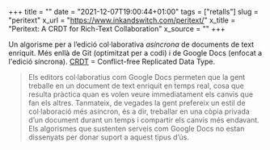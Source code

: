 +++
title = ""
date = "2021-12-07T19:00:44+01:00"
tags = ["retalls"]
slug = "peritext"
x_url = "https://www.inkandswitch.com/peritext/"
x_title = "Peritext: A CRDT for Rich-Text Collaboration"
x_source = ""
+++


Un algorisme per a l’edició col·laborativa *asíncrona* de documents de text enriquit. Més enllà de Git (optimitzat per a codi) i de Google Docs (enfocat a l'edició síncrona). [CRDT](https://en.wikipedia.org/wiki/Conflict-free_replicated_data_type) = Conflict-free Replicated Data Type.

> Els editors col·laboratius com Google Docs permeten que la gent treballe en un document de text enriquit en temps real, cosa que resulta pràctica quan es volen veure immediatament els canvis que fan els altres. Tanmateix, de vegades la gent prefereix un estil de col·laboració més asíncron, és a dir, treballar en una còpia privada d’un document durant un temps i compartir els canvis més endavant. Els algorismes que sustenten serveis com Google Docs no estan dissenyats per donar suport a aquest tipus d’ús.
